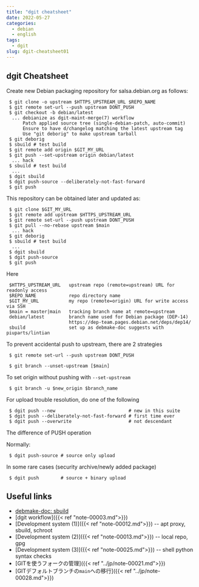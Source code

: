```yaml
---
title: "dgit cheatsheet"
date: 2022-05-27
categories:
  - debian
  - english
tags:
  - dgit
slug: dgit-cheatsheet01
---
```


## dgit Cheatsheet ##

Create new Debian packaging repository for salsa.debian.org as follows:

```
 $ git clone -o upstream $HTTPS_UPSTREAM_URL $REPO_NAME
 $ git remote set-url --push upstream DONT_PUSH
 $ git checkout -b debian/latest
  ... debianize as dgit-maint-merge(7) workflow
      Patch applied source tree (single-debian-patch, auto-commit)
      Ensure to have d/changelog matching the latest upstream tag
      Use "git deborig" to make upstream tarball
 $ git deborig
 $ sbuild # test build
 $ git remote add origin $GIT_MY_URL
 $ git push --set-upstream origin debian/latest
  ... hack
 $ sbuild # test build
  ...
 $ dgit sbuild
 $ dgit push-source --deliberately-not-fast-forward
 $ git push
```

This repository can be obtained later and updated as:

```
 $ git clone $GIT_MY_URL
 $ git remote add upstream $HTTPS_UPSTREAM_URL
 $ git remote set-url --push upstream DONT_PUSH
 $ git pull --no-rebase upstream $main
  ... hack
 $ git deborig
 $ sbuild # test build
  ...
 $ dgit sbuild
 $ dgit push-source
 $ git push
```

Here

```
 $HTTPS_UPSTREAM_URL   upstream repo (remote=upstream) URL for readonly access
 $REPO_NAME            repo directory name
 $GIT_MY_URL           my repo (remote=origin) URL for write access via SSH
 $main = master|main   tracking branch name at remote=upstream
 debian/latest         branch name used for Debian package (DEP-14)
                       https://dep-team.pages.debian.net/deps/dep14/
 sbuild                set up as debmake-doc suggests with piuparts/lintian
```

To prevent accidental push to upstream, there are 2 strategies
```
 $ git remote set-url --push upstream DONT_PUSH
```
```
 $ git branch --unset-upstream [$main]
```
To set origin without pushing with `--set-upstream`
```
 $ git branch -u $new_origin $branch_name
```

For upload trouble resolution, do one of the following
```
 $ dgit push --new                           # new in this suite
 $ dgit push --deliberately-not-fast-forward # first time ever
 $ dgit push --overwrite                     # not descendant
```

The difference of PUSH operation

Normally:
```
 $ dgit push-source # source only upload
```

In some rare cases (security archive/newly added package)
```
 $ dgit push        # source + binary upload
```

## Useful links ##

* [debmake-doc: sbuild](https://www.debian.org/doc/manuals/debmake-doc/ch03.en.html#sbuild-setup)
* [dgit workflow]({{< ref "note-00003.md">}})
* [Development system (1)]({{< ref "note-00012.md">}}) -- apt proxy, sbuild, schroot 
* [Development system (2)]({{< ref "note-00013.md">}}) -- local repo, gpg
* [Development system (3)]({{< ref "note-00025.md">}}) -- shell python syntax checks
* [GITを使うフォークの管理]({{< ref "../jp/note-00021.md">}})
* [GITデフォルトブランチの`main`への移行]({{< ref "../jp/note-00028.md">}})

<!-- vim: set sw=2 sts=2 ai si et tw=79 ft=markdown: -->
